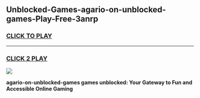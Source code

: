 
## Unblocked-Games-agario-on-unblocked-games-Play-Free-3anrp
<h3>
<a href="https://premium76.site?title=agario-on-unblocked-games&ref=23A">CLICK TO PLAY</a></h3>
<hr>

<h3>
<a href="https://premium76.site?title=agario-on-unblocked-games&ref=23A">CLICK 2 PLAY</a>
  
</h3>

<a href="https://premium76.site?title=agario-on-unblocked-games&ref=23A"><img src="https://clearcache.store/games.png"></a>


**agario-on-unblocked-games games unblocked: Your Gateway to Fun and Accessible Online Gaming**
